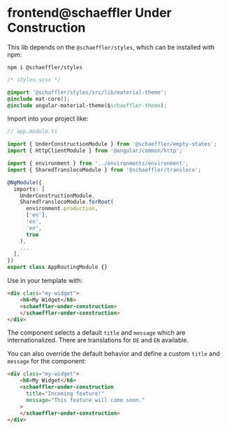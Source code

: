 # frontend@schaeffler Under Construction

This lib depends on the `@schaeffler/styles`, which can be installed with npm:

`npm i @schaeffler/styles`

```css
/* styles.scss */

@import '@schaffler/styles/src/lib/material-theme';  
@include mat-core();
@include angular-material-theme($schaeffler-theme);
```

Import into your project like:

```typescript
// app.module.ts

import { UnderConstructionModule } from '@schaeffler/empty-states';
import { HttpClientModule } from '@angular/common/http';

import { environment } from '../environments/environment';
import { SharedTranslocoModule } from '@schaeffler/transloco';

@NgModule({
  imports: [
    UnderConstructionModule,
    SharedTranslocoModule.forRoot(
      environment.production,
      ['en'],
      'en',
      'en',
      true
    ),
    ...
  ],
})
export class AppRoutingModule {}

```

Use in your template with:

```html
<div class="my-widget">
    <h6>My Widget</h6>
    <schaeffler-under-construction>
    </schaeffler-under-construction>
</div>
```

The component selects a default `title` and `message` which are internationalized. There are translations for `DE` and `EN` available.

You can also override the default behavior and define a custom `title` and `message` for the component:

```html
<div class="my-widget">
    <h6>My Widget</h6>
    <schaeffler-under-construction
      title="Incoming feature!"
      message="This feature will come soon."
    >
    </schaeffler-under-construction>
</div>
```

